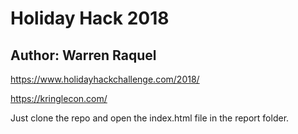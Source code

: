 # Holiday Hack 2018

## Author: Warren Raquel

https://www.holidayhackchallenge.com/2018/

https://kringlecon.com/

Just clone the repo and open the index.html file in the report folder. 
